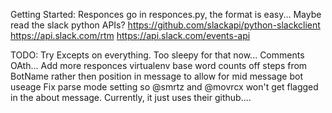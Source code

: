 Getting Started:
    Responces go in responces.py, the format is easy...
    Maybe read the slack python APIs?
        https://github.com/slackapi/python-slackclient
        https://api.slack.com/rtm
        https://api.slack.com/events-api

TODO:
    Try Excepts on everything.  Too sleepy for that now...
    Comments
    OAth...
    Add more responces
    virtualenv
    base word counts off steps from BotName rather then position in message to allow for mid message bot useage
    Fix parse mode setting so @smrtz and @movrcx won't get flagged in the about message.  Currently, it just uses their github....

